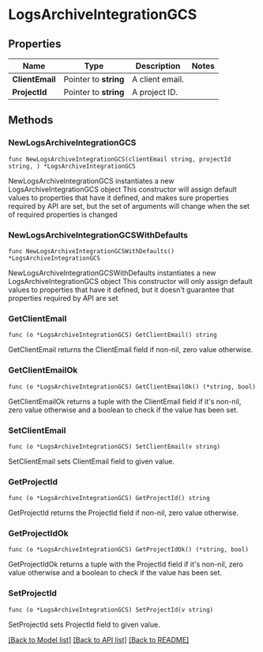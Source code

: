 # LogsArchiveIntegrationGCS

## Properties

Name | Type | Description | Notes
------------ | ------------- | ------------- | -------------
**ClientEmail** | Pointer to **string** | A client email. | 
**ProjectId** | Pointer to **string** | A project ID. | 

## Methods

### NewLogsArchiveIntegrationGCS

`func NewLogsArchiveIntegrationGCS(clientEmail string, projectId string, ) *LogsArchiveIntegrationGCS`

NewLogsArchiveIntegrationGCS instantiates a new LogsArchiveIntegrationGCS object
This constructor will assign default values to properties that have it defined,
and makes sure properties required by API are set, but the set of arguments
will change when the set of required properties is changed

### NewLogsArchiveIntegrationGCSWithDefaults

`func NewLogsArchiveIntegrationGCSWithDefaults() *LogsArchiveIntegrationGCS`

NewLogsArchiveIntegrationGCSWithDefaults instantiates a new LogsArchiveIntegrationGCS object
This constructor will only assign default values to properties that have it defined,
but it doesn't guarantee that properties required by API are set

### GetClientEmail

`func (o *LogsArchiveIntegrationGCS) GetClientEmail() string`

GetClientEmail returns the ClientEmail field if non-nil, zero value otherwise.

### GetClientEmailOk

`func (o *LogsArchiveIntegrationGCS) GetClientEmailOk() (*string, bool)`

GetClientEmailOk returns a tuple with the ClientEmail field if it's non-nil, zero value otherwise
and a boolean to check if the value has been set.

### SetClientEmail

`func (o *LogsArchiveIntegrationGCS) SetClientEmail(v string)`

SetClientEmail sets ClientEmail field to given value.


### GetProjectId

`func (o *LogsArchiveIntegrationGCS) GetProjectId() string`

GetProjectId returns the ProjectId field if non-nil, zero value otherwise.

### GetProjectIdOk

`func (o *LogsArchiveIntegrationGCS) GetProjectIdOk() (*string, bool)`

GetProjectIdOk returns a tuple with the ProjectId field if it's non-nil, zero value otherwise
and a boolean to check if the value has been set.

### SetProjectId

`func (o *LogsArchiveIntegrationGCS) SetProjectId(v string)`

SetProjectId sets ProjectId field to given value.



[[Back to Model list]](../README.md#documentation-for-models) [[Back to API list]](../README.md#documentation-for-api-endpoints) [[Back to README]](../README.md)


